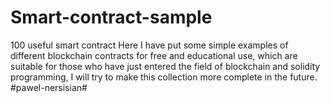 # Smart-contract-sample
100 useful smart contract 
Here I have put some simple examples of different blockchain contracts for free and educational use, which are suitable for those who have just entered the field of blockchain and solidity programming, I will try to make this collection more complete in the future.
#pawel-nersisian#
